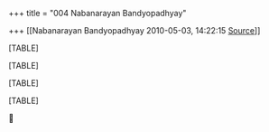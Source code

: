 +++
title = "004 Nabanarayan Bandyopadhyay"

+++
[[Nabanarayan Bandyopadhyay	2010-05-03, 14:22:15 [Source](https://groups.google.com/g/bvparishat/c/18lVsepuBGU)]]



[TABLE]

[TABLE]

[TABLE]

[TABLE]



